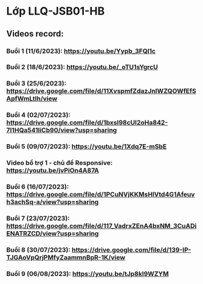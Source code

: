 # Lớp LLQ-JSB01-HB
## Videos record:
### Buổi 1 (11/6/2023): https://youtu.be/Yypb_3FQI1c 
### Buổi 2 (18/6/2023): https://youtu.be/_oTU1sYgrcU
### Buổi 3 (25/6/2023): https://drive.google.com/file/d/11XvspmfZdazJnIWZQOWfEfSApfWmLtlh/view
### Buổi 4 (02/07/2023): https://drive.google.com/file/d/1bxsI98cUI2oHa842-7I1HQa541liCb90/view?usp=sharing
### Buổi 5 (09/07/2023): https://youtu.be/1Xdq7E-mSbE
### Video bổ trợ 1 - chủ đề Responsive: https://youtu.be/jvPiOn4A87A
### Buổi 6 (16/07/2023): https://drive.google.com/file/d/1PCuNVjKKMsHlVtd4G1Afeuvh3achSq-a/view?usp=sharing
### Buổi 7 (23/07/2023): https://drive.google.com/file/d/117_VadrxZEnA4bxNM_3CuADiENATRZCD/view?usp=sharing
### Buổi 8 (30/07/2023): https://drive.google.com/file/d/139-IP-TJGAoVpQrjPMfyZaammnBpR-1K/view
### Buổi 9 (06/08/2023): https://youtu.be/tJp8kl9WZYM